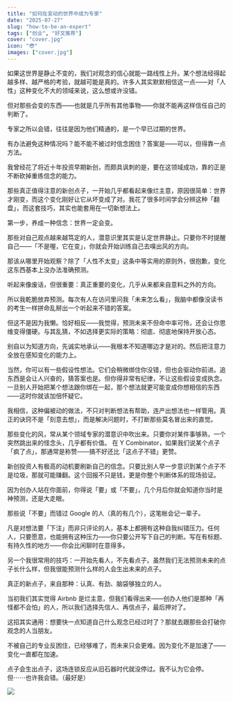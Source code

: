 ```yaml
---
title: "如何在变动的世界中成为专家"
date: "2025-07-27"
slug: "how-to-be-an-expert"
tags: ["创业", "好文推荐"]
cover: "cover.jpg"
icon: "😎"
images: ["cover.jpg"]
---
```

如果这世界是静止不变的，我们对观念的信心就能一路线性上升。某个想法经得起越多样、越严格的考验，就越可能是真的。许多人其实默默相信这一点——对「人性」这种变化不大的领域来说，这么想或许没错。



但对那些会变的东西——也就是几乎所有其他事物——你就不能再这样信任自己的判断了。



专家之所以会错，往往是因为他们精通的，是一个早已过期的世界。



有办法避免这种情况吗？能不能不被过时信念困住？答案是——可以，但得靠一点方法。



我曾经花了将近十年投资早期新创，而颇具讽刺的是，要在这领域成功，靠的正是不断砍掉重练信念的能力。



那些真正值得注意的新创点子，一开始几乎都看起来像烂主意，原因很简单：世界才刚变，而这个变化刚好让它从坏变成了对。我花了很多时间学会分辨这种「翻盘」，而这套技巧，其实也能套用在一切新想法上。



第一步，养成一种信念：世界一定会变。



那些对自己观点越来越笃定的人，潜意识里其实是认定世界静止。只要你不时提醒自己——「不是喔，它在变」，你就会开始训练自己去嗅出风的方向。



那该从哪里开始观察？除了「人性不太变」这条中等实用的原则外，很抱歉，变化这东西基本上没办法准确预测。



听起来像废话，但很重要：真正重要的变化，几乎从来都来自意料之外的方向。



所以我乾脆放弃预测。每次有人在访问里问我「未来怎么看」，我脑中都像没读书的考生一样拼命乱掰出一个听起来不错的答案。



但这不是因为我懒。恰好相反——我觉得，预测未来不但命中率可怜，还会让你思维变得僵硬。与其乱猜，不如选择更实际的策略：彻底、彻底地保持开放心态。



别自以为知道方向，先诚实地承认——我根本不知道哪边才是对的。然后把注意力全放在感知变化的能力上。



当然，你可以有一些假设性想法。它们会稍微绑住你没错，但也会驱动你前进。追东西是会让人兴奋的，猜答案也是。但你得非常有纪律，不让这些假设变成执念。
一旦别人开始把某个想法跟你绑在一起，那个想法就更可能变成你想相信的东西——这时你就该加倍怀疑它。



我相信，这种偏被动的做法，不只对判断想法有帮助，连产出想法也一样管用。真正的诀窍不是「刻意去想」，而是解决问题时，不打断那些莫名冒出来的直觉。



那些变化的风，常从某个领域专家的潜意识中吹出来。只要你对某件事够熟，一个突然跳出来的怪念头，几乎都有价值。
在 Y Combinator，如果我们说某个点子「疯了点」，那通常是称赞——搞不好还比「这点子不错」更赞。



新创投资人有极高的动机要刷新自己的信念。只要比别人早一步意识到某个点子不是垃圾，那就可能赚翻。这个回报不只是钱，更是你整个判断体系的现场验证。



因为创办人站在你面前，你得说「要」或「不要」，几个月后你就会知道你当时是神预测，还是大走眼。



那些说「不要」而错过 Google 的人（真的有几个），这笔帐会记一辈子。



凡是对想法要「下注」而非只评论的人，基本上都拥有这种自我纠错压力。任何人，只要愿意，也能拥有这种压力——你只要公开写下自己的判断。写在有标题、有持久性的地方——你会比闲聊时在意得多。



另一个我很常用的技巧：一开始先看人，不先看点子。虽然我们无法预测未来的点子长什么样，但我很能预测什么样的人会生出未来的点子。



真正的新点子，来自那种：认真、有劲、脑袋够独立的人。



当初我们其实觉得 Airbnb 是烂主意，但我们看得出来——创办人他们是那种「再怪都不会怕」的人，所以我们选择先信人、再信点子，最后押对了。



这招其实通用：想要快一点知道自己什么观念已经过时了？那就去跟那些会打破你观念的人当朋友。



不被自己的专业反困住，已经够难了，而未来只会更难。因为变化不是加速了——变化一直都在加速。



点子会生出点子，这场连锁反应从旧石器时代就没停过。我不认为它会停。
但⋯⋯也许我会错。（最好是）




![](https://prod-files-secure.s3.us-west-2.amazonaws.com/112d0858-5090-4d34-a606-b75eb8d65fd2/46476355-9cf3-4e99-9b7a-3531bc426380/1000202064.png?X-Amz-Algorithm=AWS4-HMAC-SHA256&X-Amz-Content-Sha256=UNSIGNED-PAYLOAD&X-Amz-Credential=ASIAZI2LB4665K5FGCQ5%2F20251016%2Fus-west-2%2Fs3%2Faws4_request&X-Amz-Date=20251016T093434Z&X-Amz-Expires=3600&X-Amz-Security-Token=IQoJb3JpZ2luX2VjEOH%2F%2F%2F%2F%2F%2F%2F%2F%2F%2FwEaCXVzLXdlc3QtMiJHMEUCIQDyilSTuzj%2FYlc3kJll0LeC%2Fll7vqZ8VcmgM%2Fy3ussQIQIge167%2FqkMMTwNzQ1YThboPoUG5lpJjIV2Xp9RyPkrV8AqiAQIiv%2F%2F%2F%2F%2F%2F%2F%2F%2F%2FARAAGgw2Mzc0MjMxODM4MDUiDAgnchDKdIn6HRHWsircA%2BiwD6kU26loWjy0uPNWA8AEMke4r2yUIDu1%2FDMJPrEPArJS3TmjxzqNc9eyt19kXQulIO82Bx8NFhjYcJJUaXHMcHjhdje6kRfF8dw5RxcZITZgPpvQyMoVcYXLjFHIVr7WRRIXSWfDhh4FU1pKBERgBNONn3CEM73wVcFRAas0o%2BWa4VyuCJ4%2B7fqhaqAjRAc%2FyzUTzV5ysSQx%2BFB2ns1rMExzUsz5s7nKsdEFBJHTRbgCV4BjvlL79jDyMpFQYd%2BkpPjqoTjAAuEtFTEnwQJTDup0si%2FB9Dk1xqZGmAUZi4EmRfyXSDPennomaDQf1GMOl8tJOSJdTv5ktdDz41zGgV6ogaG2XjRmFdiDRi%2BUOFfqZnYjHl%2FzZfhZwznhGJ2k%2FKx3UypxwOTmXJq%2F85JF%2Fj6VmvsGYvE%2F9khrpannNEtJFums6hetNuIHNoQ2PIBho1LRpIqibZn4fgrukbu%2F4SkXm653M4ZBTnKD%2BoxeF3q5QPOS0oMm7uDxjzQHja80NRXCgk24WqE7tPrtSNGYOCs6x8wdwRIcpq6OMOjBUIJKd%2FRmllD%2BELXyJjkVSeKXlriOzQyxOJsHxr7602Yyxj1NZTGKIUuExTtZwunquo%2F04%2BoXCOXpSSGtMKfawscGOqUBm169VxJrc%2FFJTHY%2FPByUnSivH8OVnta7a77hxVSJXsxB8gMYMl9TbqNQmAFercTx2l%2FXOnUZ8CuIvpwMESAYam72uOgOwZpy%2FjhX0hLpfd0rZthcTRobzAZaxgG9DQwBirhquqhHaBL%2BIHqM1rz3b%2B98%2Bc16kVgIGXpaFIXY%2BAXkGjRvQ7q8O7MYdV3Ds3E0NihSEEA0c%2Fze%2BMzjDD403YIuMh67&X-Amz-Signature=fb5264c3a981209891fd13b57097d1315c41e7478943adca6b46652aebe313ac&X-Amz-SignedHeaders=host&x-amz-checksum-mode=ENABLED&x-id=GetObject)

